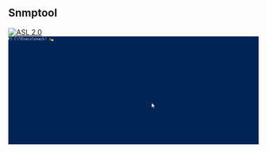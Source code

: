 ## Snmptool
[![ASL 2.0](https://img.shields.io/hexpm/l/plug.svg)](https://github.com/smarkm/snmptool/blob/master/LICENSE)
![Show case](demo.gif)